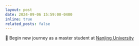 ```yaml
---
layout: post
date: 2024-09-06 15:59:00-0400
inline: true
related_posts: false
---
```


:star2: Begin new journey as a master student at [Nanjing University](https://www.nju.edu.cn/en)
